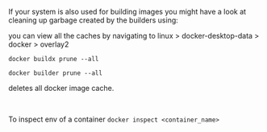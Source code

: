 If your system is also used for building images you might have a look at cleaning up garbage created by the builders using:

you can view all the caches by navigating to linux > docker-desktop-data > docker > overlay2

`docker buildx prune --all`

`docker builder prune --all`

deletes all docker image cache.

<br>

To inspect env of a container `docker inspect <container_name>`
